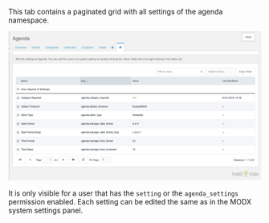 This tab contains a paginated grid with all settings of the agenda namespace.

[![](img/settings.png)](img/settings.png)

It is only visible for a user that has the `setting` or the `agenda_settings`
permission enabled. Each setting can be edited the same as in the MODX system
settings panel.
